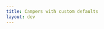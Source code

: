 ```yaml
---
title: Campers with custom defaults
layout: dev
---
```

<div
    data-drivenow-widget='SearchWidget'
    data-vehicle-category='campervan-hire'
    data-location-country-code="NZ"
    data-pickup-location="loc;Auckland;north-island-aucklan"
    data-pickup-date="2019-10-19"
    data-pickup-time="11:00"
    data-dropoff-time="12:00"
></div>